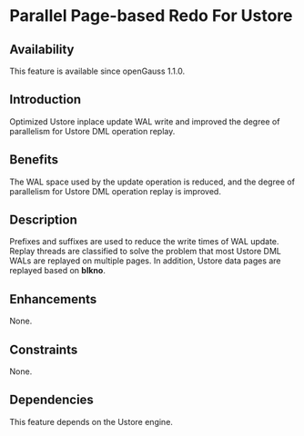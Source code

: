 # Parallel Page-based Redo For Ustore<a name="EN-US_TOPIC_0000001164037824"></a>

## Availability<a name="section1136213124018"></a>

This feature is available since openGauss 1.1.0.

## Introduction<a name="section31192232416"></a>

Optimized Ustore inplace update WAL write and improved the degree of parallelism for Ustore DML operation replay.

## Benefits<a name="section747141119423"></a>

The WAL space used by the update operation is reduced, and the degree of parallelism for Ustore DML operation replay is improved.

## Description<a name="section1796166174315"></a>

Prefixes and suffixes are used to reduce the write times of WAL update. Replay threads are classified to solve the problem that most Ustore DML WALs are replayed on multiple pages. In addition, Ustore data pages are replayed based on  **blkno**.

## Enhancements<a name="section18965647194512"></a>

None.

## Constraints<a name="section1575615618465"></a>

None.

## Dependencies<a name="section2535204364616"></a>

This feature depends on the Ustore engine.

